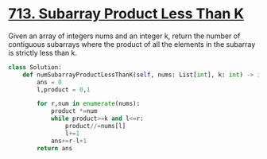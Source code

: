# [713. Subarray Product Less Than K](https://leetcode.com/problems/subarray-product-less-than-k/)

Given an array of integers nums and an integer k, return the number of contiguous subarrays where the product of all the elements in the subarray is strictly less than k.

```py
class Solution:
    def numSubarrayProductLessThanK(self, nums: List[int], k: int) -> int:
        ans = 0
        l,product = 0,1

        for r,num in enumerate(nums):
            product *=num
            while product>=k and l<=r:
                product//=nums[l]
                l+=1
            ans+=r-l+1
        return ans
```
